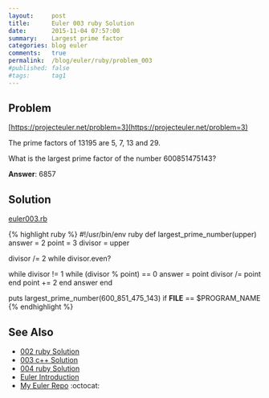 ```yaml
---
layout:     post
title:      Euler 003 ruby Solution
date:       2015-11-04 07:57:00
summary:    Largest prime factor
categories: blog euler
comments:   true
permalink:  /blog/euler/ruby/problem_003
#published: false
#tags:      tag1
---
```


## Problem

[https://projecteuler.net/problem=3](https://projecteuler.net/problem=3)

The prime factors of 13195 are 5, 7, 13 and 29.

What is the largest prime factor of the number 600851475143?

**Answer**:  6857

## Solution

[euler003.rb](https://github.com/tvarley/euler/blob/master/ruby/lib/euler003.rb)

{% highlight ruby %}
#!/usr/bin/env ruby
def largest_prime_number(upper)
  answer = 2
  point = 3
  divisor = upper

  divisor /= 2 while divisor.even?

  while divisor != 1
    while (divisor % point) == 0
      answer = point
      divisor /= point
    end
    point += 2
  end
  answer
end

puts largest_prime_number(600_851_475_143) if __FILE__ == $PROGRAM_NAME
{% endhighlight %}

## See Also
* [002 ruby Solution]({{site.baseurl}}/blog/euler/ruby/problem_002)
* [003 c++ Solution]({{site.baseurl}}/blog/euler/cpp/problem_003)
* [004 ruby Solution]({{site.baseurl}}/blog/euler/ruby/problem_004)
* [Euler Introduction]({{site.baseurl}}/blog/euler/introduction)
* [My Euler Repo](https://github.com/tvarley/euler) :octocat:
